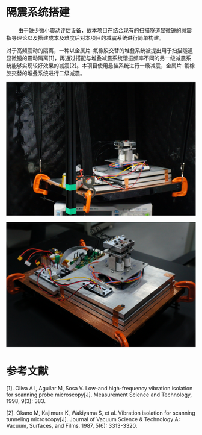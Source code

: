 # 隔震系统搭建

        由于缺少微小震动评估设备，故本项目在结合现有的扫描隧道显微镜的减震指导理论以及搭建成本及难度后对本项目的减震系统进行简单构建。

对于高频震动的隔离，一种以金属片-氟橡胶交替的堆叠系统被提出用于扫描隧道显微镜的震动隔离[1]，再通过搭配与堆叠减震系统谐振频率不同的另一级减震系统能够实现较好效果的减震[2]。本项目使用悬挂系统进行一级减震，金属片-氟橡胶交替的堆叠系统进行二级减震。

![bcc941cfeef9e53481a3404b9e2fa5e7.png](media/bcc941cfeef9e53481a3404b9e2fa5e7.png)

![69710811dbaef7a854c25ae14a0bbc4f.png](media/69710811dbaef7a854c25ae14a0bbc4f.png)

# 参考文献

[1].    Oliva A I, Aguilar M, Sosa V. Low-and high-frequency vibration isolation for scanning probe microscopy[J]. Measurement Science and Technology, 1998, 9(3): 383.

[2].    Okano M, Kajimura K, Wakiyama S, et al. Vibration isolation for scanning tunneling microscopy[J]. Journal of Vacuum Science & Technology A: Vacuum, Surfaces, and Films, 1987, 5(6): 3313-3320.
